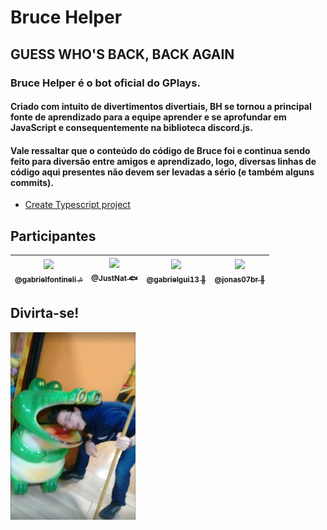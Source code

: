 # Bruce Helper
## GUESS WHO'S BACK, BACK AGAIN

### Bruce Helper é o bot oficial do GPlays.
#### Criado com intuito de divertimentos divertiais, BH se tornou a principal fonte de aprendizado para a equipe aprender e se aprofundar em JavaScript e consequentemente na biblioteca discord.js.
#### Vale ressaltar que o conteúdo do código de Bruce foi e continua sendo feito para diversão entre amigos e aprendizado, logo, diversas linhas de código aqui presentes não devem ser levadas a sério (e também alguns commits).

* [Create Typescript project](https://dev.to/fellipeutaka/creating-your-first-discord-bot-using-typescript-1eh6)

## Participantes
| [<img src="https://github.com/gabrielfontineli.png?size=115" width=115><br><sub>@gabrielfontineli :notes:</sub>](https://github.com/gabrielfontineli) | [<img src="https://github.com/JustNat.png?size=115" width=115><br><sub>@JustNat :fish:</sub>](https://github.com/JustNat) | [<img src="https://github.com/gabrielgui13.png?size=115" width=115><br><sub>@gabrielgui13 :older_man:</sub>](https://github.com/gabrielgui13) | [<img src="https://github.com/jonas07br.png?size=115" width=115><br><sub>@jonas07br :leopard:</sub>](https://github.com/jonas07br)
| :---: | :---: | :---: | :---: |


## Divirta-se!
<img src="src/assets/ggjacare.jpg" data-canonical-src="assets/ggjacare.jpg" alt="oi" width="200" height="300"/>